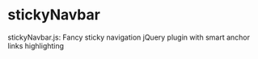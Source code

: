 stickyNavbar
============

stickyNavbar.js: Fancy sticky navigation jQuery plugin with smart anchor links highlighting
